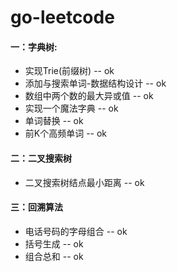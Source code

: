# go-leetcode

#### 一：字典树:  
- 实现Trie(前缀树)  -- ok
- 添加与搜索单词-数据结构设计  -- ok
- 数组中两个数的最大异或值  -- ok
- 实现一个魔法字典  --  ok
- 单词替换  --  ok
- 前K个高频单词  --  ok

#### 二：二叉搜索树
- 二叉搜索树结点最小距离 -- ok

#### 三：回溯算法
- 电话号码的字母组合  --  ok
- 括号生成  --  ok
- 组合总和  --  ok
